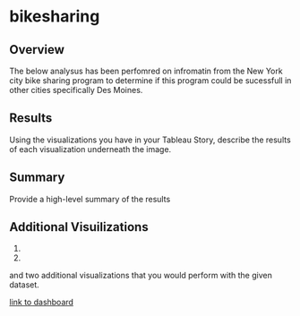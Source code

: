 # bikesharing

## Overview
The below analysus has been perfomred on infromatin from the New York city bike sharing program to determine if this program could be sucessfull in other cities specifically Des Moines.

## Results

Using the visualizations you have in your Tableau Story, describe the results of each visualization underneath the image.

## Summary
Provide a high-level summary of the results 

## Additional Visuilizations
1.
2.
and two additional visualizations that you would perform with the given dataset.


[link to dashboard](https://public.tableau.com/app/profile/melissa.logan6039/viz/Module14Challenge_16325873633640/Module14Challenge?publish=yes "link to dashboard")
